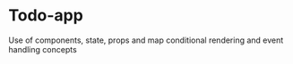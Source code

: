 # Todo-app

 Use of components, state, props and map 
 conditional rendering and event handling concepts
